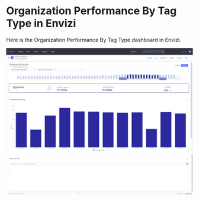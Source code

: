 # Organization Performance By Tag Type  in Envizi

Here is the  Organization Performance By Tag Type  dashboard in Envizi. 

<img src="images/image-45.png">
<img src="images/image-46.png">
